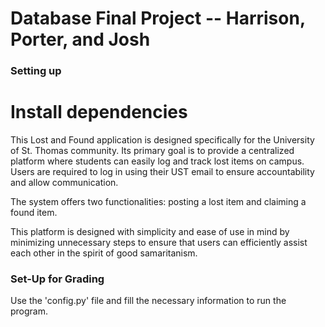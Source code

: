 # Database Final Project -- Harrison, Porter, and Josh

### Setting up
# Install dependencies




This Lost and Found application is designed specifically for the University of St. Thomas community. Its primary goal is to provide a centralized platform where students can easily log and track lost items on campus. Users are required to log in using their UST email to ensure accountability and allow communication.

The system offers two functionalities: posting a lost item and claiming a found item.

This platform is designed with simplicity and ease of use in mind by minimizing unnecessary steps to ensure that users can efficiently assist each other in the spirit of good samaritanism.

### Set-Up for Grading

Use the 'config.py' file and fill the necessary information to run the program. 
